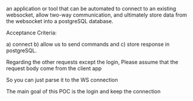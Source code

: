 
an application or tool that can be automated to connect to an existing websocket, allow two-way communication, and ultimately store data from the websocket into a postgreSQL database.

Acceptance Criteria:

a) connect
b) allow us to send commands and
c) store response in postgreSQL.

Regarding the other requests except the login, Please assume that the request body come from the client app

So you can just parse it to the WS connection


The main goal of this POC is the login and keep the connection
